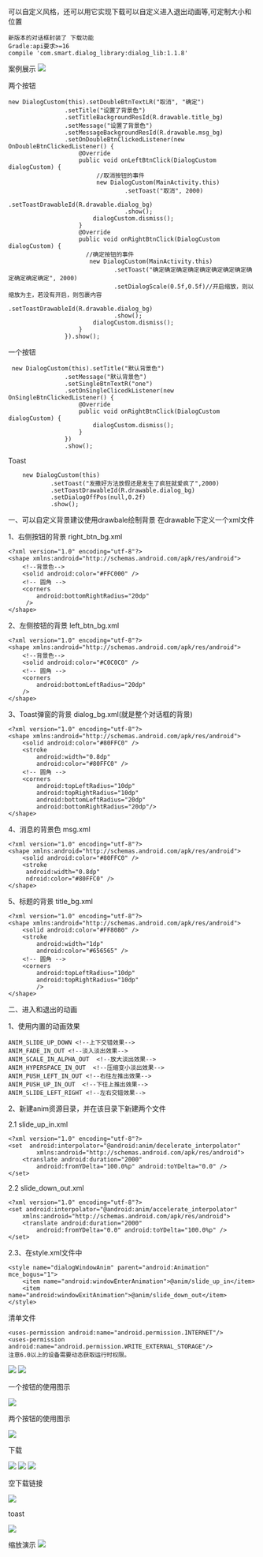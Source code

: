 
可以自定义风格，还可以用它实现下载可以自定义进入退出动画等,可定制大小和位置

    新版本的对话框封装了 下载功能
	Gradle:api要求>=16
    compile 'com.smart.dialog_library:dialog_lib:1.1.8'
案例展示
![](https://github.com/xubinbin1024/DragonDialog/blob/master/gif/30.gif)

两个按钮

    new DialogCustom(this).setDoubleBtnTextLR("取消", "确定")
                    .setTitle("设置了背景色")
                    .setTitleBackgroundResId(R.drawable.title_bg)
                    .setMessage("设置了背景色")
                    .setMessageBackgroundResId(R.drawable.msg_bg)
                    .setOnDoubleBtnClickedListener(new OnDoubleBtnClickedListener() {
                        @Override
                        public void onLeftBtnClick(DialogCustom dialogCustom) {
                             //取消按钮的事件
                             new DialogCustom(MainActivity.this)
                                     .setToast("取消", 2000)
                                     .setToastDrawableId(R.drawable.dialog_bg)
                                     .show();
                            dialogCustom.dismiss();
                        }
                        @Override
                        public void onRightBtnClick(DialogCustom dialogCustom) {
                          //确定按钮的事件
                           new DialogCustom(MainActivity.this)
                                  .setToast("确定确定确定确定确定确定确定确定确定确定确定确定", 2000)
                                  .setDialogScale(0.5f,0.5f)//开启缩放，则以缩放为主，若没有开启，则包裹内容
                                  .setToastDrawableId(R.drawable.dialog_bg)
                                  .show();
                            dialogCustom.dismiss();
                        }
                    }).show();

一个按钮

     new DialogCustom(this).setTitle("默认背景色")
                    .setMessage("默认背景色")
                    .setSingleBtnTextR("one")
                    .setOnSingleClicedkListener(new OnSingleBtnClickedListener() {
                        @Override
                        public void onRightBtnClick(DialogCustom dialogCustom) {
                            dialogCustom.dismiss();
                        }
                    })
                    .show();
Toast

        new DialogCustom(this)
                .setToast("发撒好方法放假还是发生了疯狂就爱疯了",2000)
                .setToastDrawableId(R.drawable.dialog_bg)
                .setDialogOffPos(null,0.2f)
                .show();

一、可以自定义背景建议使用drawbale绘制背景 在drawable下定义一个xml文件

1、右侧按钮的背景 right_btn_bg.xml

    <?xml version="1.0" encoding="utf-8"?>
    <shape xmlns:android="http://schemas.android.com/apk/res/android">
        <!--背景色-->
        <solid android:color="#FFC000" />
        <!-- 圆角 -->
        <corners
            android:bottomRightRadius="20dp"
         />
    </shape>
2、左侧按钮的背景 left_btn_bg.xml

    <?xml version="1.0" encoding="utf-8"?>
    <shape xmlns:android="http://schemas.android.com/apk/res/android">
        <!--背景色-->
        <solid android:color="#C0C0C0" />
        <!-- 圆角 -->
        <corners
            android:bottomLeftRadius="20dp"
        />
    </shape>
3、Toast弹窗的背景 dialog_bg.xml(就是整个对话框的背景)

    <?xml version="1.0" encoding="utf-8"?>
    <shape xmlns:android="http://schemas.android.com/apk/res/android">
        <solid android:color="#80FFC0" />
        <stroke
            android:width="0.8dp"
            android:color="#80FFC0" />
        <!-- 圆角 -->
        <corners
            android:topLeftRadius="10dp"
            android:topRightRadius="10dp"
            android:bottomLeftRadius="20dp"
            android:bottomRightRadius="20dp"/>
    </shape>
4、消息的背景色 msg.xml

    <?xml version="1.0" encoding="utf-8"?>
    <shape xmlns:android="http://schemas.android.com/apk/res/android">
        <solid android:color="#80FFC0" />
        <stroke
         android:width="0.8dp"
         ndroid:color="#80FFC0" />
    </shape>

5、标题的背景 title_bg.xml

    <?xml version="1.0" encoding="utf-8"?>
    <shape xmlns:android="http://schemas.android.com/apk/res/android">
        <solid android:color="#FF8080" />
        <stroke
            android:width="1dp"
            android:color="#656565" />
        <!-- 圆角 -->
        <corners
            android:topLeftRadius="10dp"
            android:topRightRadius="10dp"
            />
    </shape>

二、进入和退出的动画


1、使用内置的动画效果

	ANIM_SLIDE_UP_DOWN <!--上下交错效果-->
	ANIM_FADE_IN_OUT <!--淡入淡出效果-->
	ANIM_SCALE_IN_ALPHA_OUT  <!--放大淡出效果-->
	ANIM_HYPERSPACE_IN_OUT  <!--压缩变小淡出效果-->
	ANIM_PUSH_LEFT_IN_OUT <!--右往左推出效果-->
	ANIM_PUSH_UP_IN_OUT  <!--下往上推出效果-->
	ANIM_SLIDE_LEFT_RIGHT <!--左右交错效果-->

2、新建anim资源目录，并在该目录下新建两个文件

2.1 slide_up_in.xml

	<?xml version="1.0" encoding="utf-8"?>
	<set  android:interpolator="@android:anim/decelerate_interpolator"
		    xmlns:android="http://schemas.android.com/apk/res/android">
		<translate android:duration="2000"
			android:fromYDelta="100.0%p" android:toYDelta="0.0" />
	</set>


2.2 slide_down_out.xml

	<?xml version="1.0" encoding="utf-8"?>
	<set android:interpolator="@android:anim/accelerate_interpolator"
		xmlns:android="http://schemas.android.com/apk/res/android">
		<translate android:duration="2000"
			android:fromYDelta="0.0" android:toYDelta="100.0%p" />
	</set>



2.3、在style.xml文件中

	<style name="dialogWindowAnim" parent="android:Animation" mce_bogus="1">
        <item name="android:windowEnterAnimation">@anim/slide_up_in</item>
        <item name="android:windowExitAnimation">@anim/slide_down_out</item>
    </style>


清单文件

    <uses-permission android:name="android.permission.INTERNET"/>
    <uses-permission android:name="android.permission.WRITE_EXTERNAL_STORAGE"/>
	注意6.0以上的设备需要动态获取运行时权限。


![](https://github.com/xubinbin1024/DragonDialog/blob/master/gif/11.png)
![](https://github.com/xubinbin1024/DragonDialog/blob/master/gif/22.png)

一个按钮的使用图示

![](https://github.com/xubinbin1024/DragonDialog/blob/master/gif/111.png)

两个按钮的使用图示

![](https://github.com/xubinbin1024/DragonDialog/blob/master/gif/112.png)

下载

![](https://github.com/xubinbin1024/DragonDialog/blob/master/gif/xiazai.png)
![](https://github.com/xubinbin1024/DragonDialog/blob/master/gif/xiazai2.png)
![](https://github.com/xubinbin1024/DragonDialog/blob/master/gif/xiazai3.png)

空下载链接

![](https://github.com/xubinbin1024/DragonDialog/blob/master/gif/nullxz.png)

toast

![](https://github.com/xubinbin1024/DragonDialog/blob/master/gif/toast.png)



缩放演示
![](https://github.com/xubinbin1024/DragonDialog/blob/master/gif/scale.png)



